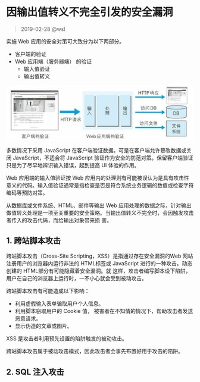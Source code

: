 # 因输出值转义不完全引发的安全漏洞

> 2019-02-28 @wsl

实施 Web 应用的安全对策可大致分为以下两部分。 

- 客户端的验证
- Web 应用端（服务器端） 的验证
  - 输入值验证
  - 输出值转义 

![验证数据](./images/verify-data.png)

多数情况下采用 JavaScript 在客户端验证数据。可是在客户端允许篡改数据或关闭 JavaScript，不适合将 JavaScript 验证作为安全的防范对策。保留客户端验证只是为了尽早地辨识输入错误，起到提高 UI
体验的作用。

Web 应用端的输入值验证按 Web 应用内的处理则有可能被误认为是具有攻击性意义的代码。输入值验证通常是指检查是否是符合系统业务逻辑的数值或检查字符编码等预防对策。

从数据库或文件系统、HTML、邮件等输出 Web 应用处理的数据之际，针对输出做值转义处理是一项至关重要的安全策略。当输出值转义不完全时，会因触发攻击者传入的攻击代码，而给输出对象带来损
害。 

## 1. 跨站脚本攻击

跨站脚本攻击（Cross-Site Scripting，XSS）是指通过存在安全漏洞的Web 网站注册用户的浏览器内运行非法的 HTML标签或 JavaScript 进行的一种攻击。动态创建的 HTML部分有可能隐藏着安全漏洞。就
这样，攻击者编写脚本设下陷阱，用户在自己的浏览器上运行时，一不小心就会受到被动攻击。

跨站脚本攻击有可能造成以下影响：

- 利用虚假输入表单骗取用户个人信息。
- 利用脚本窃取用户的 Cookie 值， 被害者在不知情的情况下，帮助攻击者发送恶意请求。
- 显示伪造的文章或图片。 

XSS 是攻击者利用预先设置的陷阱触发的被动攻击。

跨站脚本攻击属于被动攻击模式，因此攻击者会事先布置好用于攻击的陷阱。 



## 2. SQL 注入攻击













